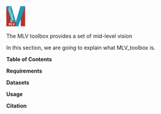  <img src='logo/MLV_logo_1.png' width=10%/> 

The MLV toolbox provides a set of mid-level vision 

In this section, we are going to explain what MLV_toolbox is.


**Table of Contents**

**Requirements**

**Datasets**

**Usage**

**Citation**